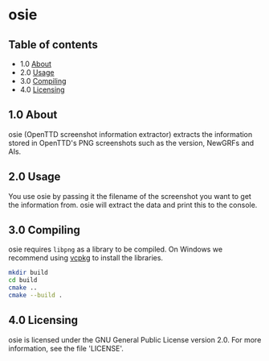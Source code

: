 # osie

## Table of contents

- 1.0 [About](#10-about)
- 2.0 [Usage](#20-usage)
- 3.0 [Compiling](#30-compiling)
- 4.0 [Licensing](#40-licensing)

## 1.0 About

osie (OpenTTD screenshot information extractor) extracts the information
stored in OpenTTD's PNG screenshots such as the version, NewGRFs and AIs.

## 2.0 Usage

You use osie by passing it the filename of the screenshot you want to get
the information from. osie will extract the data and print this to the
console.

## 3.0 Compiling

osie requires `libpng` as a library to be compiled.
On Windows we recommend using [vcpkg](https://github.com/Microsoft/vcpkg/) to install the libraries.

```bash
mkdir build
cd build
cmake ..
cmake --build .
```

## 4.0 Licensing

osie is licensed under the GNU General Public License version 2.0. For
more information, see the file 'LICENSE'.
